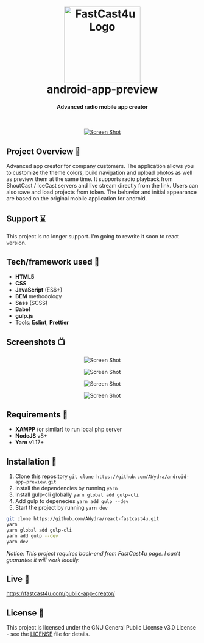 <h1 align="center">
  <a href="https://fastcast4u.com"><img src="https://fastcast4u.com/images/logo-dark.png" alt="FastCast4u Logo" width="200"></a>
  <br>
	android-app-preview
  <br>
</h1>

<h4 align="center">Advanced radio mobile app creator</h4>
<br>
<p align="center">
  <a href="https://webnew.fastcast4u.com">
    <img src="https://i.ibb.co/NWJdxjM/fastcast4u-com-public-app-creator.png"
         alt="Screen Shot">
  </a>
</p>

## Project Overview 🎉

Advanced app creator for company customers. The application allows you to customize the theme colors, build navigation and upload photos as well as preview them at the same time. It supports radio playback from ShoutCast / IceCast servers and live stream directly from the link. Users can also save and load projects from token. The behavior and initial appearance are based on the original mobile application for android.

## Support ⌛

This project is no longer support. I'm going to rewrite it soon to react version.

## Tech/framework used 🔧

- **HTML5**
- **CSS**
- **JavaScript** (ES6+)
- **BEM** methodology
- **Sass** (SCSS)
- **Babel**
- **gulp.js**
- Tools: **Eslint**, **Prettier**

## Screenshots 📺

<p align="center">
    <img src="https://i.ibb.co/VgfwYXh/fastcast4u-com-app-creator-main-php.png" alt="Screen Shot">
</p>

<p align="center">
    <img src="https://i.ibb.co/QbBKQsR/fastcast4u-com-app-creator-main-php-1.png" alt="Screen Shot">
</p>

<p align="center">
    <img src="https://i.ibb.co/jTRNWHw/fastcast4u-com-app-creator-main-php-2.png" alt="Screen Shot">
</p>

<p align="center">
    <img src="https://i.ibb.co/BtXbGJv/fastcast4u-com-app-creator-main-php-3.png" alt="Screen Shot">
</p>

## Requirements 🔨

- **XAMPP** (or similar) to run local php server
- **NodeJS** v8+
- **Yarn** v1.17+

## Installation 💾

1. Clone this repository `git clone https://github.com/AWydra/android-app-preview.git`
2. Install the dependencies by running `yarn`
3. Install gulp-cli globally `yarn global add gulp-cli`
2. Add gulp to depenecies `yarn add gulp --dev`
5. Start the project by running `yarn dev`

```bash
git clone https://github.com/AWydra/react-fastcast4u.git
yarn
yarn global add gulp-cli
yarn add gulp --dev
yarn dev
```
*Notice: This project requires back-end from FastCast4u page. I can't guarantee it will work locally.*

## Live 📍

<a href="https://fastcast4u.com/public-app-creator/">https://fastcast4u.com/public-app-creator/</a>

## License 📜

This project is licensed under the GNU General Public License v3.0 License - see the [LICENSE](LICENSE) file for details.

<br>

